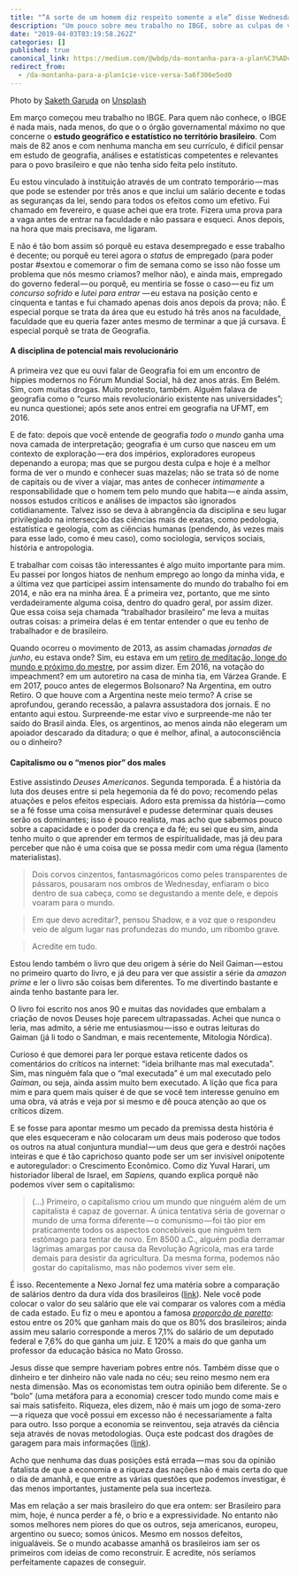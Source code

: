 ```yaml
---
title: "“A sorte de um homem diz respeito somente a ele” disse Wednesday"
description: "Um pouco sobre meu trabalho no IBGE, sobre as culpas de viver no capitalismo e sobre a boa fortuna de nascer brasileiro"
date: "2019-04-03T03:19:58.262Z"
categories: []
published: true
canonical_link: https://medium.com/@wbdp/da-montanha-para-a-plan%C3%ADcie-vice-versa-5a6f306e5ed0
redirect_from:
  - /da-montanha-para-a-planície-vice-versa-5a6f306e5ed0
---
```


Photo by [Saketh Garuda](https://unsplash.com/@sakethgaruda?utm_source=medium&utm_medium=referral) on [Unsplash](https://unsplash.com?utm_source=medium&utm_medium=referral)

Em março começou meu trabalho no IBGE. Para quem não conhece, o IBGE é nada mais, nada menos, do que o o órgão governamental máximo no que concerne o **estudo geográfico e estatístico no território brasileiro**. Com mais de 82 anos e com nenhuma mancha em seu currículo, é difícil pensar em estudo de geografia, análises e estatísticas competentes e relevantes para o povo brasileiro e que não tenha sido feita pelo instituto.

Eu estou vinculado à instituição através de um contrato temporário — mas que pode se estender por três anos e que inclui um salário decente e todas as seguranças da lei, sendo para todos os efeitos como um efetivo. Fui chamado em fevereiro, e quase achei que era trote. Fizera uma prova para a vaga antes de entrar na faculdade e não passara e esqueci. Anos depois, na hora que mais precisava, me ligaram.

E não é tão bom assim só porquê eu estava desempregado e esse trabalho é decente; ou porquê eu terei agora o _status_ de empregado (para poder postar #sextou e comemorar o fim de semana como se isso não fosse um problema que nós mesmo criamos? melhor não), e ainda mais, empregado do governo federal — ou porquê, eu mentiria se fosse o caso — eu fiz um _concurso sofrido_ e _lutei para entrar_ — eu estava na posição cento e cinquenta e tantas e fui chamado apenas dois anos depois da prova; não. É especial porque se trata da área que eu estudo há três anos na faculdade, faculdade que eu queria fazer antes mesmo de terminar a que já cursava. É especial porquê se trata de Geografia.

#### A disciplina de potencial mais revolucionário

A primeira vez que eu ouvi falar de Geografia foi em um encontro de hippies modernos no Fórum Mundial Social, há dez anos atrás. Em Belém. Sim, com muitas drogas. Muito protesto, também. Alguém falava de geografia como o “curso mais revolucionário existente nas universidades”; eu nunca questionei; após sete anos entrei em geografia na UFMT, em 2016.

E de fato: depois que você entende de geografia _todo o mundo_ ganha uma nova camada de interpretação; geografia é um curso que nasceu em um contexto de exploração — era dos impérios, exploradores europeus depenando a europa; mas que se purgou desta culpa e hoje é a melhor forma de ver o mundo e conhecer suas mazelas; não se trata só de nome de capitais ou de viver a viajar, mas antes de conhecer _intimamente_ a responsabilidade que o homem tem pelo mundo que habita — e ainda assim, nossos estudos críticos e análises de impactos são ignorados cotidianamente. Talvez isso se deva à abrangência da disciplina e seu lugar privilegiado na intersecção das ciências mais de exatas, como pedologia, estatística e geologia, com as ciências humanas (pendendo, às vezes mais para esse lado, como é meu caso), como sociologia, serviços sociais, história e antropologia.

E trabalhar com coisas tão interessantes é algo muito importante para mim. Eu passei por longos hiatos de nenhum emprego ao longo da minha vida, e a última vez que participei assim intensamente do mundo do trabalho foi em 2014, e não era na minha área. É a primeira vez, portanto, que me sinto verdadeiramente alguma coisa, dentro do quadro geral, por assim dizer. Que essa coisa seja chamada “trabalhador brasileiro” me leva a muitas outras coisas: a primeira delas é em tentar entender o que eu tenho de trabalhador e de brasileiro.

Quando ocorreu o movimento de 2013, as assim chamadas _jornadas de junho_, eu estava onde? Sim, eu estava em um [retiro de meditação, longe do mundo e próximo do mestre](https://medium.com/quisquilae/porqu%C3%AA-eu-decidi-parar-de-fazer-retiros-de-medita%C3%A7%C3%A3o-f9a7d0adb607), por assim dizer. Em 2016, na votação do impeachment? em um autoretiro na casa de minha tia, em Várzea Grande. E em 2017, pouco antes de elegermos Bolsonaro? Na Argentina, em outro Retiro. O que houve com a Argentina neste meio termo? A crise se aprofundou, gerando recessão, a palavra assustadora dos jornais. E no entanto aqui estou. Surpreende-me estar vivo e surpreende-me não ter saído do Brasil ainda. Eles, os argentinos, ao menos ainda não elegeram um apoiador descarado da ditadura; o que é melhor, afinal, a autoconsciência ou o dinheiro?

#### Capitalismo ou o “menos pior” dos males

Estive assistindo _Deuses Americanos_. Segunda temporada. É a história da luta dos deuses entre si pela hegemonia da fé do povo; recomendo pelas atuações e pelos efeitos especiais. Adoro esta premissa da história — como se a fé fosse uma coisa mensurável e pudesse determinar quais deuses serão os dominantes; isso é pouco realista, mas acho que sabemos pouco sobre a capacidade e o poder da crença e da fé; eu sei que eu sim, ainda tenho muito o que aprender em termos de espiritualidade, mas já deu para perceber que não é uma coisa que se possa medir com uma régua (lamento materialistas).

> Dois corvos cinzentos, fantasmagóricos como peles transparentes de pássaros, pousaram nos ombros de Wednesday, enfiaram o bico dentro de sua cabeça, como se degustando a mente dele, e depois voaram para o mundo.

> Em que devo acreditar?, pensou Shadow, e a voz que o respondeu veio de algum lugar nas profundezas do mundo, um ribombo grave.

> Acredite em tudo.

Estou lendo também o livro que deu origem à série do Neil Gaiman — estou no primeiro quarto do livro, e já deu para ver que assistir a série da _amazon prime_ e ler o livro são coisas bem diferentes. To me divertindo bastante e ainda tenho bastante para ler.

O livro foi escrito nos anos 90 e muitas das novidades que embalam a criação de novos Deuses hoje parecem ultrapassadas. Achei que nunca o leria, mas admito, a série me entusiasmou — isso e outras leituras do Gaiman (já li todo o Sandman, e mais recentemente, Mitologia Nórdica).

Curioso é que demorei para ler porque estava reticente dados os comentários do críticos na internet: “ideia brilhante mas mal executada”. Sim, mas ninguém fala que o “mal executada” é um mal executado pelo _Gaiman_, ou seja, ainda assim muito bem executado. A lição que fica para mim e para quem mais quiser é de que se você tem interesse genuíno em uma obra, vá atrás e veja por si mesmo e dê pouca atenção ao que os críticos dizem.



E se fosse para apontar mesmo um pecado da premissa desta história é que eles esqueceram e não colocaram um deus mais poderoso que todos os outros na atual conjuntura mundial — um deus que gera e destrói nações inteiras e que é tão caprichoso quanto pode ser um ser invisível onipotente e autoregulador: o Crescimento Econômico. Como diz Yuval Harari, um historiador liberal de Israel, em _Sapiens,_ quando explica porquê não podemos viver sem o capitalismo:

> (…) Primeiro, o capitalismo criou um mundo que ninguém além de um capitalista é capaz de governar. A única tentativa séria de governar o mundo de uma forma diferente — o comunismo — foi tão pior em praticamente todos os aspectos concebíveis que ninguém tem estômago para tentar de novo. Em 8500 a.C., alguém podia derramar lágrimas amargas por causa da Revolução Agrícola, mas era tarde demais para desistir da agricultura. Da mesma forma, podemos não gostar do capitalismo, mas não podemos viver sem ele.

É isso. Recentemente a Nexo Jornal fez uma matéria sobre a comparação de salários dentro da dura vida dos brasileiros ([link](https://www.nexojornal.com.br/interativo/2016/01/11/O-seu-sal%C3%A1rio-diante-da-realidade-brasileira)). Nele você pode colocar o valor do seu salário que ele vai comparar os valores com a média de cada estado. Eu fiz o meu e apontou a famosa [_proporção de paretto_](https://pt.wikipedia.org/wiki/Princ%C3%ADpio_de_Pareto): estou entre os 20% que ganham mais do que os 80% dos brasileiros; ainda assim meu salario corresponde a meros 7,1% do salário de um deputado federal e 7,6% do que ganha um juiz. E 120% a mais do que ganha um professor da educação básica no Mato Grosso.

Jesus disse que sempre haveriam pobres entre nós. Também disse que o dinheiro e ter dinheiro não vale nada no céu; seu reino mesmo nem era nesta dimensão. Mas os economistas tem outra opinião bem diferente. Se o “bolo” (uma metáfora para a economia) crescer todo mundo come mais e sai mais satisfeito. Riqueza, eles dizem, não é mais um jogo de soma-zero — a riqueza que você possui em excesso não é necessariamente a falta para outro. Isso porque a economia se reinventou, seja através da ciência seja através de novas metodologias. Ouça este podcast dos dragões de garagem para mais informações ([link](http://dragoesdegaragem.com/podcast/dragoes-de-garagem-160-ciencias-economicas/)).

Acho que nenhuma das duas posições está errada — mas sou da opinião fatalista de que a economia e a riqueza das nações não é mais certa do que o dia de amanhã, e que entre as várias questões que podemos investigar, é das menos importantes, justamente pela sua incerteza.

Mas em relação a ser mais brasileiro do que era ontem: ser Brasileiro para mim, hoje, é nunca perder a fé, o brio e a expressividade. No entanto não somos melhores nem piores do que os outros, seja americanos, europeu, argentino ou sueco; somos únicos. Mesmo em nossos defeitos, inigualáveis. Se o mundo acabasse amanhã os brasileiros iam ser os primeiros com ideias de como reconstruir. E acredite, nós seríamos perfeitamente capazes de conseguir.
